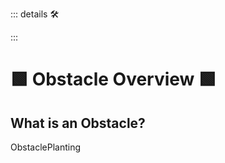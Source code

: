 ::: details 🛠



:::

# 🟩  <eco>Obstacle Overview</eco> 🟩

## What is an Obstacle?

ObstaclePlanting




